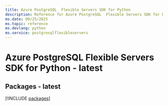 ```yaml
---
title: Azure PostgreSQL  Flexible Servers SDK for Python
description: Reference for Azure PostgreSQL  Flexible Servers SDK for Python
ms.date: 09/25/2025
ms.topic: reference
ms.devlang: python
ms.service: postgresqlflexibleservers
---
```

# Azure PostgreSQL  Flexible Servers SDK for Python - latest
## Packages - latest
[!INCLUDE [packages](postgresql--flexible-servers-index.md)]